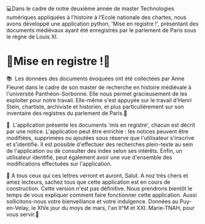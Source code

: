 💻Dans le cadre de notre deuxième année de master Technologies numériques appliquées à l'histoire à l'Ecole nationale des chartes, nous avons développé une application python, 'Mise en registre !', présentant des documents médiévaux ayant été enregistrés par le parlement de Paris sous le règne de Louis XI.

# 👑Mise en registre !👑 

📚 	Les données des documents évoquées ont été collectées par Anne Fleuret dans le cadre de son master de recherche en histoire médiévale à l'université Panthéon-Sorbonne. Elle nous permet gracieusement de les exploiter pour notre travail. Elle-même s'est appuyée sur le travail d'Henri Stein, chartiste, archiviste et historien, et plus particulièrement sur son inventaire des registres du parlement de Paris.📙

📜 	L'application présente les documents 'mis en registre', chacun est décrit par une notice. L'application peut être enrichie : les notices peuvent être modifiées, supprimées ou ajoutées sous réserve que l'utilisateur s'inscrive et s'identifie. Il est possible d'effectuer des recherches plein-texte au sein de l'application ou de consulter des index selon ses intérêts. Enfin, un utilisateur identifié, peut également avoir une vue d'ensemble des modifications effectuées sur l'application.

📣 A tous ceux qui ces lettres verront et auront, Salut. A noz très chers et amez lecteurs, sachez tous que cette application est en cours de construction. Cette version n'est pas définitive. Nous prendrons bientôt le temps de vous expliquer comment faire fonctionner cette application. Aussi sollicitons-nous votre bienveillance et votre indulgence. Données au Puy-en-Velay, le XIVe jour du moys de mars, l'an II^M et XXI. Marie-TNAH, pour vous servir.📣
